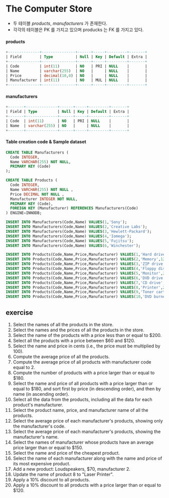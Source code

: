 # The Computer Store
* 두 테이블 _products_, _manufacturers_ 가 존재한다.
* 각각의 테이블은 PK 를 가지고 있으며 producks 는 FK 를 가지고 있다.

#### products
~~~SQL
+--------------+---------------+------+-----+---------+-------+
| Field        | Type          | Null | Key | Default | Extra |
+--------------+---------------+------+-----+---------+-------+
| Code         | int(11)       | NO   | PRI | NULL    |       |
| Name         | varchar(255)  | NO   |     | NULL    |       |
| Price        | decimal(10,0) | NO   |     | NULL    |       |
| Manufacturer | int(11)       | NO   | MUL | NULL    |       |
+--------------+---------------+------+-----+---------+-------+
~~~

#### manufacturers
~~~SQL
+-------+--------------+------+-----+---------+-------+
| Field | Type         | Null | Key | Default | Extra |
+-------+--------------+------+-----+---------+-------+
| Code  | int(11)      | NO   | PRI | NULL    |       |
| Name  | varchar(255) | NO   |     | NULL    |       |
+-------+--------------+------+-----+---------+-------+
~~~

#### Table creation code & Sample dataset
~~~SQL
CREATE TABLE Manufacturers (
  Code INTEGER,
  Name VARCHAR(255) NOT NULL,
  PRIMARY KEY (Code)   
);

CREATE TABLE Products (
  Code INTEGER,
  Name VARCHAR(255) NOT NULL ,
  Price DECIMAL NOT NULL ,
  Manufacturer INTEGER NOT NULL,
  PRIMARY KEY (Code), 
  FOREIGN KEY (Manufacturer) REFERENCES Manufacturers(Code)
) ENGINE=INNODB;

INSERT INTO Manufacturers(Code,Name) VALUES(1,'Sony');
INSERT INTO Manufacturers(Code,Name) VALUES(2,'Creative Labs');
INSERT INTO Manufacturers(Code,Name) VALUES(3,'Hewlett-Packard');
INSERT INTO Manufacturers(Code,Name) VALUES(4,'Iomega');
INSERT INTO Manufacturers(Code,Name) VALUES(5,'Fujitsu');
INSERT INTO Manufacturers(Code,Name) VALUES(6,'Winchester');    

INSERT INTO Products(Code,Name,Price,Manufacturer) VALUES(1,'Hard drive',240,5);
INSERT INTO Products(Code,Name,Price,Manufacturer) VALUES(2,'Memory',120,6);
INSERT INTO Products(Code,Name,Price,Manufacturer) VALUES(3,'ZIP drive',150,4);
INSERT INTO Products(Code,Name,Price,Manufacturer) VALUES(4,'Floppy disk',5,6);
INSERT INTO Products(Code,Name,Price,Manufacturer) VALUES(5,'Monitor',240,1);
INSERT INTO Products(Code,Name,Price,Manufacturer) VALUES(6,'DVD drive',180,2);
INSERT INTO Products(Code,Name,Price,Manufacturer) VALUES(7,'CD drive',90,2);
INSERT INTO Products(Code,Name,Price,Manufacturer) VALUES(8,'Printer',270,3);
INSERT INTO Products(Code,Name,Price,Manufacturer) VALUES(9,'Toner cartridge',66,3);
INSERT INTO Products(Code,Name,Price,Manufacturer) VALUES(10,'DVD burner',180,2);
~~~

## exercise
1. Select the names of all the products in the store.
2. Select the names and the prices of all the products in the store.
3. Select the name of the products with a price less than or equal to $200.
4. Select all the products with a price between $60 and $120.
5. Select the name and price in cents (i.e., the price must be multiplied by 100).
6. Compute the average price of all the products.
7. Compute the average price of all products with manufacturer code equal to 2.
8. Compute the number of products with a price larger than or equal to $180.
9. Select the name and price of all products with a price larger than or equal to $180, and sort first by price (in descending order), and then by name (in ascending order).
10. Select all the data from the products, including all the data for each product's manufacturer.
11. Select the product name, price, and manufacturer name of all the products.
12. Select the average price of each manufacturer's products, showing only the manufacturer's code.
13. Select the average price of each manufacturer's products, showing the manufacturer's name.
14. Select the names of manufacturer whose products have an average price larger than or equal to $150.
15. Select the name and price of the cheapest product.
16. Select the name of each manufacturer along with the name and price of its most expensive product.
17. Add a new product: Loudspeakers, $70, manufacturer 2.
18. Update the name of product 8 to "Laser Printer".
19. Apply a 10% discount to all products.
20. Apply a 10% discount to all products with a price larger than or equal to $120.
